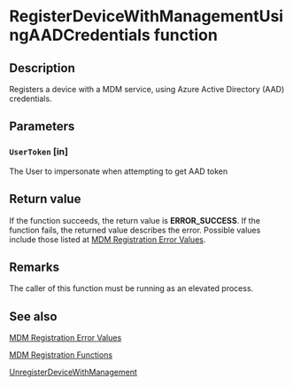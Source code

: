 # RegisterDeviceWithManagementUsingAADCredentials function

## Description

Registers a device with a MDM service, using Azure Active Directory (AAD) credentials.

## Parameters

### `UserToken` [in]

The User to impersonate when attempting to get AAD token

## Return value

If the function succeeds, the return value is **ERROR_SUCCESS**. If the function fails, the returned value describes the error. Possible
values include those listed at
[MDM Registration Error Values](https://learn.microsoft.com/windows/desktop/MDMReg/mdm-registration-constants).

## Remarks

The caller of this function must be running as an elevated process.

## See also

[MDM Registration Error Values](https://learn.microsoft.com/windows/desktop/MDMReg/mdm-registration-constants)

[MDM Registration Functions](https://learn.microsoft.com/windows/desktop/MDMReg/mdm-registration-functions)

[UnregisterDeviceWithManagement](https://learn.microsoft.com/windows/desktop/api/mdmregistration/nf-mdmregistration-unregisterdevicewithmanagement)